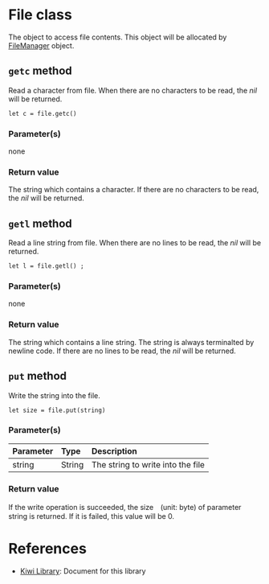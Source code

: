 # File class
The object to access file contents.
This object will be allocated by [FileManager](https://github.com/steelwheels/KiwiScript/blob/master/KiwiLibrary/Document/Class/FileManager.md) object.

## `getc` method
Read a character from file. When there are no characters to be read, the *nil* will be returned.
````
let c = file.getc()
````
### Parameter(s)
none
### Return value
The string which contains a character. If there are no characters to be read, the *nil* will be returned.

## `getl` method
Read a line string from file. When there are no lines to be read, the *nil* will be returned.
````
let l = file.getl() ;
````
### Parameter(s)
none
### Return value
The string which contains a line string. The string is always terminalted by newline code. If there are no lines to be read, the *nil* will be returned.

## `put` method
Write the string into the file.
```
let size = file.put(string)
```
### Parameter(s)
|Parameter    |Type   |Description                    |
|:---         |:---   |:---                           |
|string       |String |The string to write into the file |
### Return value
If the write operation is succeeded, the size　(unit: byte) of parameter string is returned. If it is failed, this value will be 0.

# References
* [Kiwi Library](https://github.com/steelwheels/KiwiScript/blob/master/KiwiLibrary/Document/Library.md): Document for this library
